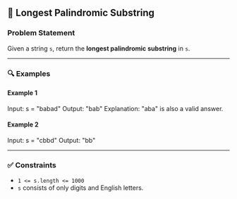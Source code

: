 ## 🔁 Longest Palindromic Substring

### Problem Statement

Given a string `s`, return the **longest palindromic substring** in `s`.

---

### 🔍 Examples

#### Example 1
Input: s = "babad"
Output: "bab"
Explanation: "aba" is also a valid answer.


#### Example 2
Input: s = "cbbd"
Output: "bb"


---

### ✅ Constraints

- `1 <= s.length <= 1000`
- `s` consists of only digits and English letters.

